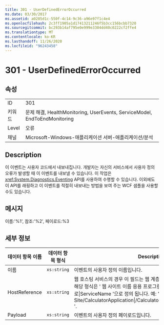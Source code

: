 ```yaml
---
title: 301 - UserDefinedErrorOccurred
ms.date: 03/30/2017
ms.assetid: a0285d1c-550f-4c14-9c36-a96e97f1c4e4
ms.openlocfilehash: 2c3ff1905a1d17413211246f5b3cc156bcbb7320
ms.sourcegitcommit: bc293b14af795e0e999e3304dd40c0222cf2ffe4
ms.translationtype: MT
ms.contentlocale: ko-KR
ms.lasthandoff: 11/26/2020
ms.locfileid: "96243458"
---
```

# <a name="301---userdefinederroroccurred"></a>301 - UserDefinedErrorOccurred

## <a name="properties"></a>속성  
  
|||  
|-|-|  
|ID|301|  
|키워드|문제 해결, HealthMonitoring, UserEvents, ServiceModel, EndToEndMonitoring|  
|Level|오류|  
|채널|Microsoft-Windows-애플리케이션 서버-애플리케이션/분석|  
  
## <a name="description"></a>Description  

 이 이벤트는 사용자 코드에서 내보내집니다. 개발자는 자신의 서비스에서 사용자 정의 오류가 발생할 때 이 이벤트를 내보낼 수 있습니다. 이 작업은 <xref:System.Diagnostics.Eventing> API를 사용하여 수행할 수 있습니다. 이외에도 이 API를 래핑하고 이 이벤트를 적절히 내보내는 방법을 보여 주는 WCF 샘플을 사용할 수도 있습니다.  
  
## <a name="message"></a>메시지  

 이름:'%1', 참조:'%2', 페이로드:%3  
  
## <a name="details"></a>세부 정보  
  
|데이터 항목 이름|데이터 항목 형식|Description|  
|--------------------|--------------------|-----------------|  
|이름|`xs:string`|이벤트의 사용자 정의 이름입니다.|  
|HostReference|`xs:string`|웹 호스팅 서비스의 경우 이 필드는 웹 계층의 서비스를 고유하게 식별합니다. 해당 형식은 ' 웹 사이트 이름 응용 프로그램 가상 경로&#124;서비스 가상 경로&#124;ServiceName '으로 정의 됩니다. 예: ' Default Web Site/CalculatorApplication&#124;/CalculatorService.svc&#124;CalculatorService '.|  
|Payload|`xs:string`|이벤트의 사용자 정의 페이로드입니다.|
